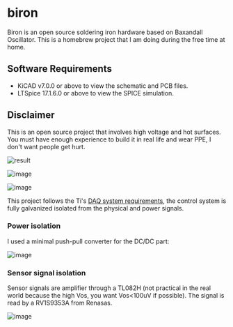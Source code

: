 # biron

Biron is an open source soldering iron hardware based on Baxandall Oscillator. This is a homebrew project that I am doing during the free time at home.

## Software Requirements

* KiCAD v7.0.0 or above to view the schematic and PCB files.
* LTSpice 17.1.6.0 or above to view the SPICE simulation.

## Disclaimer

This is an open source project that involves high voltage and hot surfaces. You must have enough experience to build it in real life and wear PPE, I don't want people get hurt.

![result](https://user-images.githubusercontent.com/49677912/217614569-726dd97b-1ab7-452a-995a-8929e3cdaac0.png)

![image](https://user-images.githubusercontent.com/49677912/227742764-72126fb5-3cbf-455f-9290-d98be726c441.png)

![image](https://user-images.githubusercontent.com/49677912/227742811-0678681f-8cdf-427c-a5b6-fb92b0f3e117.png)

This project follows the Ti's [DAQ system requirements](https://www.ti.com/solution/data-acquisition-daq), the control system is fully galvanized isolated from the physical and power signals.

### Power isolation

I used a minimal push-pull converter for the DC/DC part:

![image](https://user-images.githubusercontent.com/49677912/227743017-2968dbc7-d50a-410b-9b91-1439948330e1.png)

### Sensor signal isolation

Sensor signals are amplifier through a TL082H (not practical in the real world because the high Vos, you want Vos<100uV if possible). The signal is read by a RV1S9353A from Renasas.

![image](https://user-images.githubusercontent.com/49677912/227743113-4e1a8014-fca3-4c39-b6d4-6a0e95e7fdf3.png)
